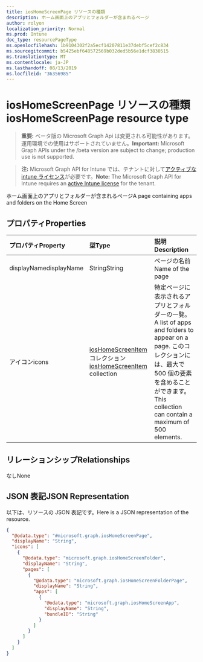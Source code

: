 ```yaml
---
title: iosHomeScreenPage リソースの種類
description: ホーム画面上のアプリとフォルダーが含まれるページ
author: rolyon
localization_priority: Normal
ms.prod: Intune
doc_type: resourcePageType
ms.openlocfilehash: 1b9104302f2a5ecf14207811e37debf5cef2c834
ms.sourcegitcommit: b5425ebf648572569b032ded5b56e1dcf3830515
ms.translationtype: MT
ms.contentlocale: ja-JP
ms.lasthandoff: 08/13/2019
ms.locfileid: "36356985"
---
```

# <a name="ioshomescreenpage-resource-type"></a><span data-ttu-id="ab96f-103">iosHomeScreenPage リソースの種類</span><span class="sxs-lookup"><span data-stu-id="ab96f-103">iosHomeScreenPage resource type</span></span>

> <span data-ttu-id="ab96f-104">**重要:** ベータ版の Microsoft Graph Api は変更される可能性があります。運用環境での使用はサポートされていません。</span><span class="sxs-lookup"><span data-stu-id="ab96f-104">**Important:** Microsoft Graph APIs under the /beta version are subject to change; production use is not supported.</span></span>

> <span data-ttu-id="ab96f-105">**注:** Microsoft Graph API for Intune では、テナントに対して[アクティブな intune ライセンス](https://go.microsoft.com/fwlink/?linkid=839381)が必要です。</span><span class="sxs-lookup"><span data-stu-id="ab96f-105">**Note:** The Microsoft Graph API for Intune requires an [active Intune license](https://go.microsoft.com/fwlink/?linkid=839381) for the tenant.</span></span>

<span data-ttu-id="ab96f-106">ホーム画面上のアプリとフォルダーが含まれるページ</span><span class="sxs-lookup"><span data-stu-id="ab96f-106">A page containing apps and folders on the Home Screen</span></span>

## <a name="properties"></a><span data-ttu-id="ab96f-107">プロパティ</span><span class="sxs-lookup"><span data-stu-id="ab96f-107">Properties</span></span>
|<span data-ttu-id="ab96f-108">プロパティ</span><span class="sxs-lookup"><span data-stu-id="ab96f-108">Property</span></span>|<span data-ttu-id="ab96f-109">型</span><span class="sxs-lookup"><span data-stu-id="ab96f-109">Type</span></span>|<span data-ttu-id="ab96f-110">説明</span><span class="sxs-lookup"><span data-stu-id="ab96f-110">Description</span></span>|
|:---|:---|:---|
|<span data-ttu-id="ab96f-111">displayName</span><span class="sxs-lookup"><span data-stu-id="ab96f-111">displayName</span></span>|<span data-ttu-id="ab96f-112">String</span><span class="sxs-lookup"><span data-stu-id="ab96f-112">String</span></span>|<span data-ttu-id="ab96f-113">ページの名前</span><span class="sxs-lookup"><span data-stu-id="ab96f-113">Name of the page</span></span>|
|<span data-ttu-id="ab96f-114">アイコン</span><span class="sxs-lookup"><span data-stu-id="ab96f-114">icons</span></span>|<span data-ttu-id="ab96f-115">[iosHomeScreenItem](../resources/intune-deviceconfig-ioshomescreenitem.md) コレクション</span><span class="sxs-lookup"><span data-stu-id="ab96f-115">[iosHomeScreenItem](../resources/intune-deviceconfig-ioshomescreenitem.md) collection</span></span>|<span data-ttu-id="ab96f-116">特定ページに表示されるアプリとフォルダーの一覧。</span><span class="sxs-lookup"><span data-stu-id="ab96f-116">A list of apps and folders to appear on a page.</span></span> <span data-ttu-id="ab96f-117">このコレクションには、最大で 500 個の要素を含めることができます。</span><span class="sxs-lookup"><span data-stu-id="ab96f-117">This collection can contain a maximum of 500 elements.</span></span>|

## <a name="relationships"></a><span data-ttu-id="ab96f-118">リレーションシップ</span><span class="sxs-lookup"><span data-stu-id="ab96f-118">Relationships</span></span>
<span data-ttu-id="ab96f-119">なし</span><span class="sxs-lookup"><span data-stu-id="ab96f-119">None</span></span>

## <a name="json-representation"></a><span data-ttu-id="ab96f-120">JSON 表記</span><span class="sxs-lookup"><span data-stu-id="ab96f-120">JSON Representation</span></span>
<span data-ttu-id="ab96f-121">以下は、リソースの JSON 表記です。</span><span class="sxs-lookup"><span data-stu-id="ab96f-121">Here is a JSON representation of the resource.</span></span>
<!-- {
  "blockType": "resource",
  "@odata.type": "microsoft.graph.iosHomeScreenPage"
}
-->
``` json
{
  "@odata.type": "#microsoft.graph.iosHomeScreenPage",
  "displayName": "String",
  "icons": [
    {
      "@odata.type": "microsoft.graph.iosHomeScreenFolder",
      "displayName": "String",
      "pages": [
        {
          "@odata.type": "microsoft.graph.iosHomeScreenFolderPage",
          "displayName": "String",
          "apps": [
            {
              "@odata.type": "microsoft.graph.iosHomeScreenApp",
              "displayName": "String",
              "bundleID": "String"
            }
          ]
        }
      ]
    }
  ]
}
```



